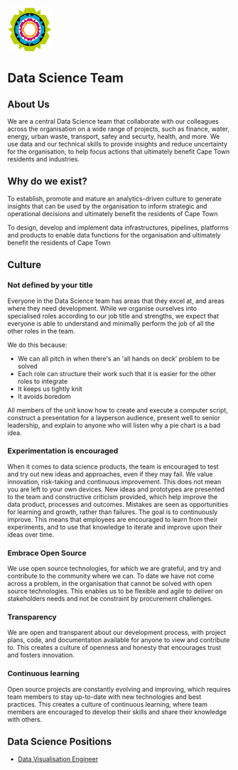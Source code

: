 <img src="img/city_emblem.png" alt="City Logo" width="100" height="100"/>

# Data Science Team

## About Us

We are a central Data Science team that collaborate with our colleagues across the organisation on a wide range of projects, such as finance, water, energy, urban waste, transport, safey and securty, health, and more.  We use data and our technical skills to provide insights and reduce uncertainty for the organisation, to help focus actions that ultimately benefit Cape Town residents and industries.    

## Why do we exist?

To establish, promote and mature an analytics-driven culture to generate insights that can be used by the organisation to inform strategic and operational decisions and ultimately benefit the residents of Cape Town

To design, develop and implement data infrastructures, pipelines, platforms and products to enable data functions for the organisation and ultimately benefit the residents of Cape Town

## Culture

### Not defined by your title

Everyone in the Data Science team has areas that they excel at, and areas where they need development. While we organise ourselves into specialised roles according to our job title and strengths, we expect that everyone is able to understand and minimally perform the job of all the other roles in the team.

We do this because:

* We can all pitch in when there's an 'all hands on deck' problem to be solved
* Each role can structure their work such that it is easier for the other roles to integrate
* It keeps us tightly knit
* It avoids boredom

All members of the unit know how to create and execute a computer script, construct a presentation for a layperson audience, present well to senior leadership, and explain to anyone who will listen why a pie chart is a bad idea.

### Experimentation is encouraged

When it comes to data science products, the team is encouraged to test and try out new ideas and approaches, even if they may fail. We value innovation, risk-taking and continuous improvement.  This does not mean you are left to your own devices.  New ideas and prototypes are presented to the team and constructive criticism provided, which help improve the data product, processes and outcomes.  Mistakes are seen as opportunities for learning and growth, rather than  failures.  The goal is to continuously improve. This means that employees are encouraged to learn from their experiments, and to use that knowledge to iterate and improve upon their ideas over time.

### Embrace Open Source

We use open source technologies, for which we are grateful, and try and contribute to the community where we can.  To date we have not come across a problem, in the organisation that cannot be solved with open source technologies.   This enables us to be flexible and agile to deliver on stakeholders needs and not be constraint by procurement challenges.

### Transparency

We are open and transparent about our development process, with project plans, code, and documentation available for anyone to view and contribute to. This creates a culture of openness and honesty that encourages trust and fosters innovation.

### Continuous learning

Open source projects are constantly evolving and improving, which requires team members to stay up-to-date with new technologies and best practices. This creates a culture of continuous learning, where team members are encouraged to develop their skills and share their knowledge with others.

## Data Science Positions

* [Data Visualisation Engineer](https://github.com/cityofcapetown/ds_team/blob/main/docs/data_visualisation_engineer.md)









